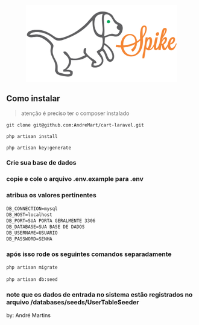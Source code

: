 <p align="center"><img src="./public/images/readme/spike.svg" width="400"></p>

## Como instalar

> atenção é preciso ter o composer instalado

```
git clone git@github.com:AndreMart/cart-laravel.git

```

```
php artisan install

```

```
php artisan key:generate
```

### Crie sua base de dados

### copie e cole o arquivo .env.example para .env

### atribua os valores pertinentes

```
DB_CONNECTION=mysql
DB_HOST=localhost
DB_PORT=SUA PORTA GERALMENTE 3306
DB_DATABASE=SUA BASE DE DADOS
DB_USERNAME=USUARIO
DB_PASSWORD=SENHA
```
### após isso rode os seguintes comandos separadamente
```
php artisan migrate

php artisan db:seed

```
### note que os dados de entrada no sistema estão registrados no arquivo /databases/seeds/UserTableSeeder

<p>by: André Martins</p>
